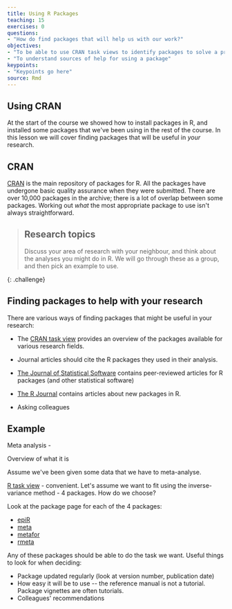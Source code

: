 ```yaml
---
title: Using R Packages
teaching: 15
exercises: 0
questions:
- "How do find packages that will help us with our work?"
objectives:
- "To be able to use CRAN task views to identify packages to solve a problem."
- "To understand sources of help for using a package" 
keypoints:
- "Keypoints go here"
source: Rmd
---
```


## Using CRAN 

At the start of the course we showed how to install packages in R, and installed some packages that we've been using in the rest of the course.  In this lesson we will cover finding packages that will be useful in *your* research.

## CRAN

[CRAN](https://cran.r-project.org) is the main repository of packages for R.  All the packages have undergone basic quality assurance when they were submitted.  There are over 10,000 packages in the archive; there is a lot of overlap between some packages.  Working out _what_ the most appropriate package to use isn't always straightforward.   

> ## Research topics
>
> Discuss your area of research with your neighbour, and think about the analyses you might do in R.   We will go through these as a group, and then pick an example to use.
>
{: .challenge}

## Finding packages to help with your research

There are various ways of finding packages that might be useful in your research:


* The [CRAN task view](https://cran.r-project.org/web/views/) provides an overview of the packages available for various research fields.   

* Journal articles should cite the R packages they used in their analysis. 

* [The Journal of Statistical Software](https://www.jstatsoft.org/index) contains peer-reviewed articles for R packages (and other statistical software)

* [The R Journal](https://journal.r-project.org/) contains articles about new packages in R.

* Asking colleagues

## Example

Meta analysis -

Overview of what it is

Assume we've been given some data that we have to meta-analyse.   

[R task view](https://cran.r-project.org/web/views/MetaAnalysis.html) - convenient.  Let's assume we want to fit using the inverse-variance method - 4 packages.  How do we choose?


Look at the package page for each of the 4 packages:

* [epiR](https://cran.r-project.org/web/packages/epiR/index.html)
* [meta](https://cran.r-project.org/web/packages/meta/index.html)
* [metafor](https://cran.r-project.org/web/packages/metafor/index.html)
* [rmeta](https://cran.r-project.org/web/packages/rmeta/index.html)

Any of these packages should be able to do the task we want.  Useful things to look for when deciding:

* Package updated regularly (look at version number, publication date)
* How easy it will be to use -- the reference manual is not a tutorial.  Package vignettes are often tutorials.
* Colleagues' recommendations





